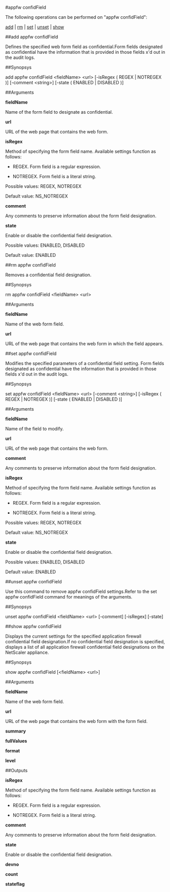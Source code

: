 #appfw confidField

The following operations can be performed on "appfw confidField":


[add](#add-appfw-confidfield) | [rm](#rm-appfw-confidfield) | [set](#set-appfw-confidfield) | [unset](#unset-appfw-confidfield) | [show](#show-appfw-confidfield)

##add appfw confidField

Defines the specified web form field as confidential.Form fields designated as confidential have the information that is provided in those fields x'd out in the audit logs.


##Synopsys

add appfw confidField &lt;fieldName> &lt;url> [-isRegex ( REGEX | NOTREGEX )] [-comment &lt;string>] [-state ( ENABLED | DISABLED )]


##Arguments

<b>fieldName</b>
Name of the form field to designate as confidential.

<b>url</b>
URL of the web page that contains the web form.

<b>isRegex</b>
Method of specifying the form field name. Available settings function as follows:
* REGEX. Form field is a regular expression.
* NOTREGEX. Form field is a literal string.
Possible values: REGEX, NOTREGEX
Default value: NS_NOTREGEX

<b>comment</b>
Any comments to preserve information about the form field designation.

<b>state</b>
Enable or disable the confidential field designation.
Possible values: ENABLED, DISABLED
Default value: ENABLED



##rm appfw confidField

Removes a confidential field designation.


##Synopsys

rm appfw confidField &lt;fieldName> &lt;url>


##Arguments

<b>fieldName</b>
Name of the web form field.

<b>url</b>
URL of the web page that contains the web form in which the field appears.



##set appfw confidField

Modifies the specified parameters of a confidential field setting. Form fields designated as confidential have the information that is provided in those fields x'd out in the audit logs.


##Synopsys

set appfw confidField &lt;fieldName> &lt;url> [-comment &lt;string>] [-isRegex ( REGEX | NOTREGEX )] [-state ( ENABLED | DISABLED )]


##Arguments

<b>fieldName</b>
Name of the field to modify.

<b>url</b>
URL of the web page that contains the web form.

<b>comment</b>
Any comments to preserve information about the form field designation.

<b>isRegex</b>
Method of specifying the form field name. Available settings function as follows:
* REGEX. Form field is a regular expression.
* NOTREGEX. Form field is a literal string.
Possible values: REGEX, NOTREGEX
Default value: NS_NOTREGEX

<b>state</b>
Enable or disable the confidential field designation.
Possible values: ENABLED, DISABLED
Default value: ENABLED



##unset appfw confidField

Use this command to remove appfw confidField settings.Refer to the set appfw confidField command for meanings of the arguments.


##Synopsys

unset appfw confidField &lt;fieldName> &lt;url> [-comment] [-isRegex] [-state]


##show appfw confidField

Displays the current settings for the specified application firewall confidential field designation.If no confidential field designation is specified, displays a list of all application firewall confidential field designations on the NetScaler appliance.


##Synopsys

show appfw confidField [&lt;fieldName>  &lt;url>]


##Arguments

<b>fieldName</b>
Name of the web form field.

<b>url</b>
URL of the web page that contains the web form with the form field.

<b>summary</b>

<b>fullValues</b>

<b>format</b>

<b>level</b>



##Outputs

<b>isRegex</b>
Method of specifying the form field name. Available settings function as follows:
* REGEX. Form field is a regular expression.
* NOTREGEX. Form field is a literal string.

<b>comment</b>
Any comments to preserve information about the form field designation.

<b>state</b>
Enable or disable the confidential field designation.

<b>devno</b>

<b>count</b>

<b>stateflag</b>



